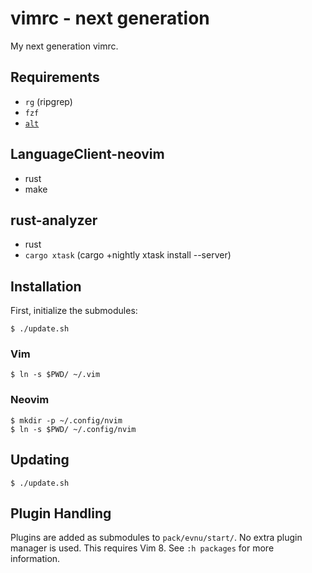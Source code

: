 # vimrc - next generation

My next generation vimrc.

## Requirements

* `rg` (ripgrep)
* `fzf`
* [`alt`](https://github.com/uptech/alt)

## LanguageClient-neovim
* rust
* make

## rust-analyzer
* rust
* `cargo xtask` (cargo +nightly xtask install --server)

## Installation

First, initialize the submodules:

```
$ ./update.sh
```

### Vim

```
$ ln -s $PWD/ ~/.vim
```

### Neovim

```
$ mkdir -p ~/.config/nvim
$ ln -s $PWD/ ~/.config/nvim
```

## Updating

```
$ ./update.sh
```

## Plugin Handling

Plugins are added as submodules to `pack/evnu/start/`. No extra plugin manager
is used. This requires Vim 8.  See `:h packages` for more information.
